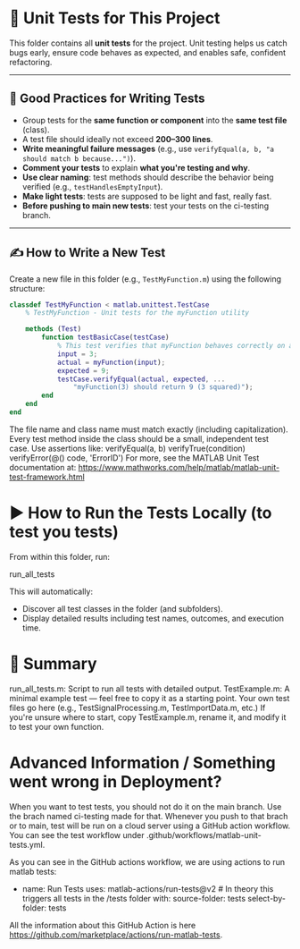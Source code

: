 # 🧪 Unit Tests for This Project

This folder contains all **unit tests** for the project. Unit testing helps us catch bugs early, ensure code behaves as expected, and enables safe, confident refactoring.

---

## 📌 Good Practices for Writing Tests

- Group tests for the **same function or component** into the **same test file** (class).
- A test file should ideally not exceed **200–300 lines**.
- **Write meaningful failure messages** (e.g., use `verifyEqual(a, b, "a should match b because...")`).
- **Comment your tests** to explain **what you're testing and why**.
- **Use clear naming**: test methods should describe the behavior being verified (e.g., `testHandlesEmptyInput`).
- **Make light tests**: tests are supposed to be light and fast, really fast.
- **Before pushing to main new tests**: test your tests on the ci-testing branch.

---

## ✍️ How to Write a New Test

Create a new file in this folder (e.g., `TestMyFunction.m`) using the following structure:

```matlab
classdef TestMyFunction < matlab.unittest.TestCase
    % TestMyFunction - Unit tests for the myFunction utility

    methods (Test)
        function testBasicCase(testCase)
            % This test verifies that myFunction behaves correctly on a basic input.
            input = 3;
            actual = myFunction(input);
            expected = 9;
            testCase.verifyEqual(actual, expected, ...
                "myFunction(3) should return 9 (3 squared)");
        end
    end
end
```

The file name and class name must match exactly (including capitalization).
Every test method inside the class should be a small, independent test case.
Use assertions like:
verifyEqual(a, b)
verifyTrue(condition)
verifyError(@() code, 'ErrorID')
For more, see the MATLAB Unit Test documentation at:
https://www.mathworks.com/help/matlab/matlab-unit-test-framework.html

# ▶️ How to Run the Tests Locally (to test you tests)

From within this folder, run:

run_all_tests

This will automatically:

- Discover all test classes in the folder (and subfolders).
- Display detailed results including test names, outcomes, and execution time.

# 📂 Summary

run_all_tests.m: Script to run all tests with detailed output.
TestExample.m: A minimal example test — feel free to copy it as a starting point.
Your own test files go here (e.g., TestSignalProcessing.m, TestImportData.m, etc.)
If you're unsure where to start, copy TestExample.m, rename it, and modify it to test your own function.

# Advanced Information / Something went wrong in Deployment?
When you want to test tests, you should not do it on the main branch. Use the brach named ci-testing made for that. Whenever you push to that brach or to main, test will be run on a cloud server using a GitHub action workflow. You can see the test workflow under .github/workflows/matlab-unit-tests.yml. 

As you can see in the GitHub actions workflow, we are using actions to run matlab tests:

- name: Run Tests
    uses: matlab-actions/run-tests@v2 # In theory this triggers all tests in the /tests folder
    with:
        source-folder: tests
        select-by-folder: tests

All the information about this GitHub Action is here https://github.com/marketplace/actions/run-matlab-tests. 